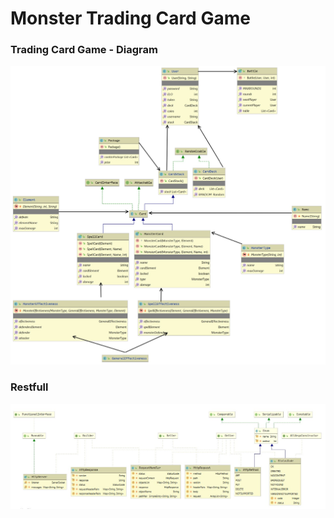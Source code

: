 # Monster Trading Card Game



### Trading Card Game - Diagram

![Game Diagram](assets/img/game_diagram.jpg)


### Restfull

![Rest_Server Diagram](assets/img/rest_diagram.jpg)